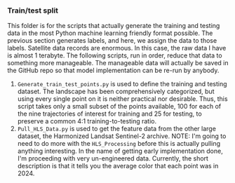 <h3> Train/test split </h3>

This folder is for the scripts that actually generate the training and testing data in the most Python machine learning friendly format possible. The previous section generates labels, and here, we assign the data to those labels. Satellite data records are enormous. In this case, the raw data I have is almost 1 terabyte. The following scripts, run in order, reduce that data to something more manageable. The manageable data will actually be saved in the GitHub repo so that model implementation can be re-run by anybody.

1. `Generate_train_test_points.py` is used to define the training and testing dataset. The landscape has been comprehensively categorized, but using every single point on it is neither practical nor desirable. Thus, this script takes only a small subset of the points available, 100 for each of the nine trajectories of interest for training and 25 for testing, to preserve a common 4:1 training-to-testing ratio.
2. `Pull_HLS_Data.py` is used to get the feature data from the other large dataset, the Harmonized Landsat Sentinel-2 archive. NOTE: I'm going to need to do more with the `HLS_Processing` before this is actually pulling anything interesting. In the name of getting early implementation done, I'm proceeding with very un-engineered data. Currently, the short description is that it tells you the average color that each point was in 2024.